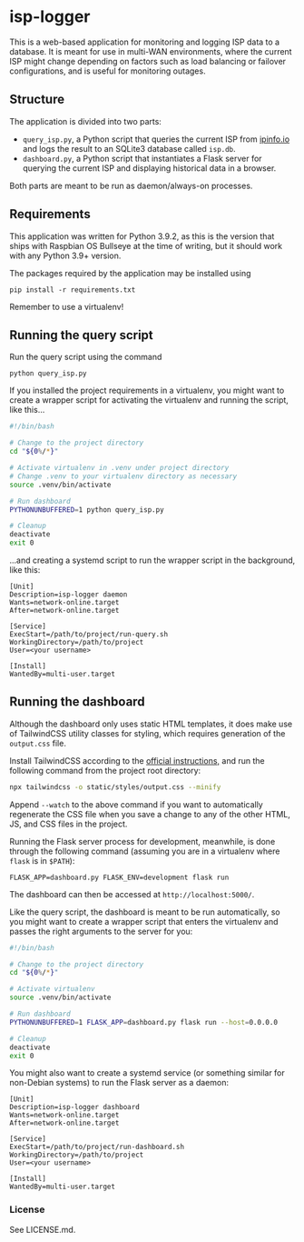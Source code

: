 isp-logger
===

This is a web-based application for monitoring and logging ISP data to a database. It is meant for use in multi-WAN environments, where the current ISP might change depending on factors such as load balancing or failover configurations, and is useful for monitoring outages.

## Structure

The application is divided into two parts:

- `query_isp.py`, a Python script that queries the current ISP from [ipinfo.io](https://ipinfo.io) and logs the result to an SQLite3 database called `isp.db`.
- `dashboard.py`, a Python script that instantiates a Flask server for querying the current ISP and displaying historical data in a browser.

Both parts are meant to be run as daemon/always-on processes.

## Requirements

This application was written for Python 3.9.2, as this is the version that ships with Raspbian OS Bullseye at the time of writing, but it should work with any Python 3.9+ version.

The packages required by the application may be installed using
```
pip install -r requirements.txt
```

Remember to use a virtualenv!

## Running the query script

Run the query script using the command
```
python query_isp.py
```

If you installed the project requirements in a virtualenv, you might want to create a wrapper script for activating the virtualenv and running the script, like this...
```bash
#!/bin/bash

# Change to the project directory
cd "${0%/*}"

# Activate virtualenv in .venv under project directory
# Change .venv to your virtualenv directory as necessary
source .venv/bin/activate

# Run dashboard
PYTHONUNBUFFERED=1 python query_isp.py

# Cleanup
deactivate
exit 0
```

...and creating a systemd script to run the wrapper script in the background, like this:
```
[Unit]
Description=isp-logger daemon
Wants=network-online.target
After=network-online.target

[Service]
ExecStart=/path/to/project/run-query.sh
WorkingDirectory=/path/to/project
User=<your username>

[Install]
WantedBy=multi-user.target
```

## Running the dashboard

Although the dashboard only uses static HTML templates, it does make use of TailwindCSS utility classes for styling, which requires generation of the `output.css` file.

Install TailwindCSS according to the [official instructions,](https://tailwindcss.com/docs/installation) and run the following command from the project root directory:

```bash
npx tailwindcss -o static/styles/output.css --minify
```

Append `--watch` to the above command if you want to automatically regenerate the CSS file when you save a change to any of the other HTML, JS, and CSS files in the project.

Running the Flask server process for development, meanwhile, is done through the following command (assuming you are in a virtualenv where `flask` is in `$PATH`):

```
FLASK_APP=dashboard.py FLASK_ENV=development flask run
```

The dashboard can then be accessed at `http://localhost:5000/`.

Like the query script, the dashboard is meant to be run automatically, so you might want to create a wrapper script that enters the virtualenv and passes the right arguments to the server for you:
```bash
#!/bin/bash

# Change to the project directory
cd "${0%/*}"

# Activate virtualenv
source .venv/bin/activate

# Run dashboard
PYTHONUNBUFFERED=1 FLASK_APP=dashboard.py flask run --host=0.0.0.0

# Cleanup
deactivate
exit 0
```

You might also want to create a systemd service (or something similar for non-Debian systems) to run the Flask server as a daemon:

```
[Unit]
Description=isp-logger dashboard
Wants=network-online.target
After=network-online.target

[Service]
ExecStart=/path/to/project/run-dashboard.sh
WorkingDirectory=/path/to/project
User=<your username>

[Install]
WantedBy=multi-user.target
```

### License

See LICENSE.md.
